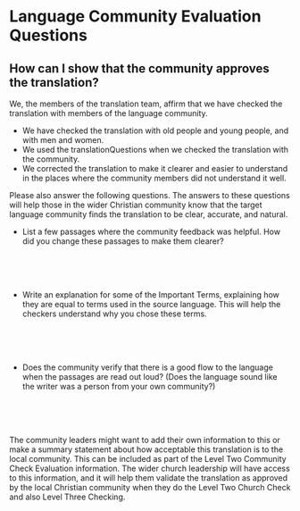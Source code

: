 # Language Community Evaluation Questions #

## How can I show that the community approves the translation? ##


We, the members of the translation team, affirm that we have checked the translation with members of the language community.

* We have checked the translation with old people and young people, and with men and women.
* We used the translationQuestions when we checked the translation with the community.
* We corrected the translation to make it clearer and easier to understand in the places where the community members did not understand it well.

Please also answer the following questions. The answers to these questions will help those in the wider Christian community know that the target language community finds the translation to be clear, accurate, and natural.

* List a few passages where the community feedback was helpful. How did you change these passages to make them clearer?

<br>
<br>
<br>

* Write an explanation for some of the Important Terms, explaining how they are equal to terms used in the source language. This will help the checkers understand why you chose these terms.

<br>
<br>
<br>

* Does the community verify that there is a good flow to the language when the passages are read out loud? (Does the language sound like the writer was a person from your own community?)

<br>
<br>
<br>

The community leaders might want to add their own information to this or make a summary statement about how acceptable this translation is to the local community. This can be included as part of the Level Two Community Check Evaluation information. The wider church leadership will have access to this information, and it will help them validate the translation as approved by the local Christian community when they do the Level Two Church Check and also Level Three Checking.